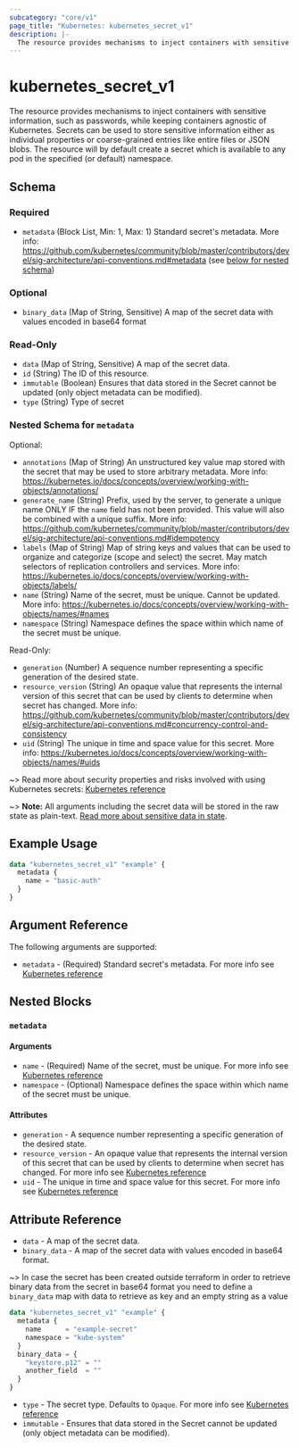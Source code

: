 ```yaml
---
subcategory: "core/v1"
page_title: "Kubernetes: kubernetes_secret_v1"
description: |-
  The resource provides mechanisms to inject containers with sensitive information while keeping containers agnostic of Kubernetes.
---
```


# kubernetes_secret_v1

The resource provides mechanisms to inject containers with sensitive information, such as passwords, while keeping containers agnostic of Kubernetes. Secrets can be used to store sensitive information either as individual properties or coarse-grained entries like entire files or JSON blobs. The resource will by default create a secret which is available to any pod in the specified (or default) namespace.

<!-- schema generated by tfplugindocs -->
## Schema

### Required

- `metadata` (Block List, Min: 1, Max: 1) Standard secret's metadata. More info: https://github.com/kubernetes/community/blob/master/contributors/devel/sig-architecture/api-conventions.md#metadata (see [below for nested schema](#nestedblock--metadata))

### Optional

- `binary_data` (Map of String, Sensitive) A map of the secret data with values encoded in base64 format

### Read-Only

- `data` (Map of String, Sensitive) A map of the secret data.
- `id` (String) The ID of this resource.
- `immutable` (Boolean) Ensures that data stored in the Secret cannot be updated (only object metadata can be modified).
- `type` (String) Type of secret

<a id="nestedblock--metadata"></a>
### Nested Schema for `metadata`

Optional:

- `annotations` (Map of String) An unstructured key value map stored with the secret that may be used to store arbitrary metadata. More info: https://kubernetes.io/docs/concepts/overview/working-with-objects/annotations/
- `generate_name` (String) Prefix, used by the server, to generate a unique name ONLY IF the `name` field has not been provided. This value will also be combined with a unique suffix. More info: https://github.com/kubernetes/community/blob/master/contributors/devel/sig-architecture/api-conventions.md#idempotency
- `labels` (Map of String) Map of string keys and values that can be used to organize and categorize (scope and select) the secret. May match selectors of replication controllers and services. More info: https://kubernetes.io/docs/concepts/overview/working-with-objects/labels/
- `name` (String) Name of the secret, must be unique. Cannot be updated. More info: https://kubernetes.io/docs/concepts/overview/working-with-objects/names/#names
- `namespace` (String) Namespace defines the space within which name of the secret must be unique.

Read-Only:

- `generation` (Number) A sequence number representing a specific generation of the desired state.
- `resource_version` (String) An opaque value that represents the internal version of this secret that can be used by clients to determine when secret has changed. More info: https://github.com/kubernetes/community/blob/master/contributors/devel/sig-architecture/api-conventions.md#concurrency-control-and-consistency
- `uid` (String) The unique in time and space value for this secret. More info: https://kubernetes.io/docs/concepts/overview/working-with-objects/names/#uids




~> Read more about security properties and risks involved with using Kubernetes secrets: [Kubernetes reference](https://kubernetes.io/docs/concepts/configuration/secret/#information-security-for-secrets)

~> **Note:** All arguments including the secret data will be stored in the raw state as plain-text. [Read more about sensitive data in state](/docs/state/sensitive-data.html).

## Example Usage

```terraform
data "kubernetes_secret_v1" "example" {
  metadata {
    name = "basic-auth"
  }
}
```

## Argument Reference

The following arguments are supported:

* `metadata` - (Required) Standard secret's metadata. For more info see [Kubernetes reference](https://github.com/kubernetes/community/blob/master/contributors/devel/sig-architecture/api-conventions.md#metadata)

## Nested Blocks

### `metadata`

#### Arguments

* `name` - (Required) Name of the secret, must be unique. For more info see [Kubernetes reference](https://kubernetes.io/docs/concepts/overview/working-with-objects/names/#names)
* `namespace` - (Optional) Namespace defines the space within which name of the secret must be unique.

#### Attributes

* `generation` - A sequence number representing a specific generation of the desired state.
* `resource_version` - An opaque value that represents the internal version of this secret that can be used by clients to determine when secret has changed. For more info see [Kubernetes reference](https://github.com/kubernetes/community/blob/master/contributors/devel/sig-architecture/api-conventions.md#concurrency-control-and-consistency)
* `uid` - The unique in time and space value for this secret. For more info see [Kubernetes reference](https://kubernetes.io/docs/concepts/overview/working-with-objects/names/#uids)

## Attribute Reference

* `data` - A map of the secret data.
* `binary_data` - A map of the secret data with values encoded in base64 format.

~> In case the secret has been created outside terraform in order to retrieve binary data from the secret in base64 format you need to define a `binary_data` map with data to retrieve as key and an empty string as a value

```terraform
data "kubernetes_secret_v1" "example" {
  metadata {
    name      = "example-secret"
    namespace = "kube-system"
  }
  binary_data = {
    "keystore.p12" = ""
    another_field  = ""
  }
}
```

* `type` - The secret type. Defaults to `Opaque`. For more info see [Kubernetes reference](https://github.com/kubernetes/community/blob/c7151dd8dd7e487e96e5ce34c6a416bb3b037609/contributors/design-proposals/auth/secrets.md#proposed-design)
* `immutable` - Ensures that data stored in the Secret cannot be updated (only object metadata can be modified).

